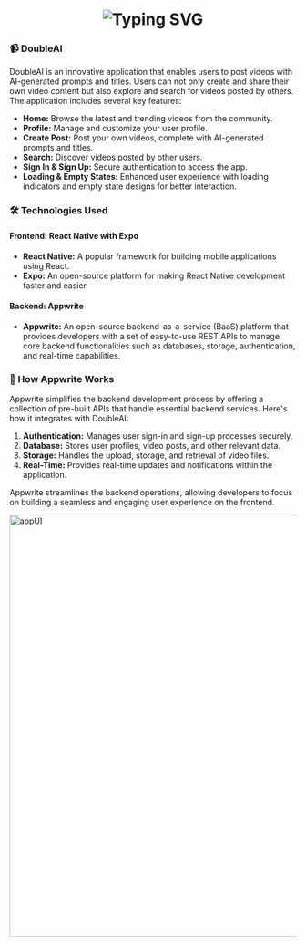 <h1 align="center">
    <img src="https://readme-typing-svg.demolab.com?font=Press+Start+2P&duration=2500&pause=500&color=F7B32C&width=435&lines=DoubleAI;Full-Stack-App" alt="Typing SVG" />
</h1>

### 📹 DoubleAI

DoubleAI is an innovative application that enables users to post videos with AI-generated prompts and titles. Users can not only create and share their own video content but also explore and search for videos posted by others. The application includes several key features:

- **Home:** Browse the latest and trending videos from the community.
- **Profile:** Manage and customize your user profile.
- **Create Post:** Post your own videos, complete with AI-generated prompts and titles.
- **Search:** Discover videos posted by other users.
- **Sign In & Sign Up:** Secure authentication to access the app.
- **Loading & Empty States:** Enhanced user experience with loading indicators and empty state designs for better interaction.

### 🛠️ Technologies Used

#### Frontend: React Native with Expo
- **React Native:** A popular framework for building mobile applications using React.
- **Expo:** An open-source platform for making React Native development faster and easier.

#### Backend: Appwrite
- **Appwrite:** An open-source backend-as-a-service (BaaS) platform that provides developers with a set of easy-to-use REST APIs to manage core backend functionalities such as databases, storage, authentication, and real-time capabilities.

### 📡 How Appwrite Works
Appwrite simplifies the backend development process by offering a collection of pre-built APIs that handle essential backend services. Here's how it integrates with DoubleAI:

1. **Authentication:** Manages user sign-in and sign-up processes securely.
2. **Database:** Stores user profiles, video posts, and other relevant data.
3. **Storage:** Handles the upload, storage, and retrieval of video files.
4. **Real-Time:** Provides real-time updates and notifications within the application.

Appwrite streamlines the backend operations, allowing developers to focus on building a seamless and engaging user experience on the frontend.


<img width="740" alt="appUI" src="https://github.com/user-attachments/assets/7dfee63c-2a1a-4aea-83e2-cd571171d3b2">
